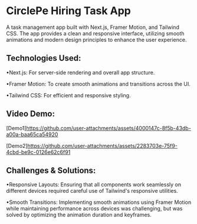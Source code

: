 # CirclePe Hiring Task App

 A task management app built with Next.js, Framer Motion, and Tailwind CSS. The app provides a clean and responsive interface, utilizing smooth animations and modern design principles to enhance the user experience.


## Technologies Used:

•Next.js: For server-side rendering and overall app structure.

•Framer Motion: To create smooth animations and transitions across the UI.

•Tailwind CSS: For efficient and responsive styling.


## Video Demo:

[Demo1]https://github.com/user-attachments/assets/4000147c-8f5b-43db-a00a-baa65ca54920

[Demo2]https://github.com/user-attachments/assets/2283703e-75f9-4cbd-be9c-0126e62c6f91


## Challenges & Solutions: 

•Responsive Layouts: Ensuring that all components work seamlessly on different devices required careful use of Tailwind's responsive utilities.

•Smooth Transitions: Implementing smooth animations using Framer Motion while maintaining performance across devices was challenging, but was solved by optimizing the animation duration and keyframes.
